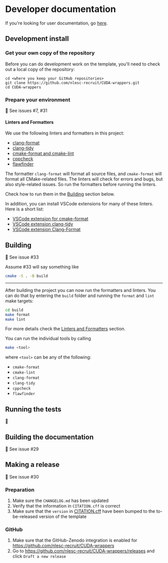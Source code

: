 # Developer documentation

If you're looking for user documentation, go [here](README.md).

## Development install

### Get your own copy of the repository

Before you can do development work on the template, you'll need to check out a local copy of the repository:

```shell
cd <where you keep your GitHub repositories>
git clone https://github.com/nlesc-recruit/CUDA-wrappers.git
cd CUDA-wrappers
```

### Prepare your environment

:construction: See issues #7, #31

#### Linters and Formatters

We use the following linters and formatters in this project:

- [clang-format](https://clang.llvm.org/docs/ClangFormat.html)
- [clang-tidy](https://clang.llvm.org/extra/clang-tidy)
- [cmake-format and cmake-lint](https://cmake-format.readthedocs.io/en/latest/installation.html)
- [cppcheck](https://cppcheck.sourceforge.io)
- [flawfinder](https://dwheeler.com/flawfinder/)

The formatter `clang-format` will format all source files, and `cmake-format` will format all CMake-related files.
The linters will check for errors and bugs, but also style-related issues. So run the formatters before running the linters.

Check how to run them in the [Building](#building) section below.

In addition, you can install VSCode extensions for many of these linters. Here is a short list:

- [VSCode extension for cmake-format](https://marketplace.visualstudio.com/items?itemName=cheshirekow.cmake-format)
- [VSCode extension clang-tidy](https://marketplace.visualstudio.com/items?itemName=notskm.clang-tidy)
- [VSCode extension Clang-Format](https://marketplace.visualstudio.com/items?itemName=xaver.clang-format)

## Building

:construction: See issue #33

Assume #33 will say something like

```sh
cmake -S . -B build
```

---

After building the project you can now run the formatters and linters.
You can do that by entering the `build` folder and running the `format` and `lint` make targets:

```sh
cd build
make format
make lint
```

For more details check the [Linters and Formatters](#linters-and-formatters) section.

You can run the individual tools by calling

```sh
make <tool>
```

where `<tool>` can be any of the following:

- `cmake-format`
- `cmake-lint`
- `clang-format`
- `clang-tidy`
- `cppcheck`
- `flawfinder`

## Running the tests

:construction:

## Building the documentation

:construction: See issue #29

## Making a release

:construction: See issue #30

### Preparation

1. Make sure the `CHANGELOG.md` has been updated
1. Verify that the information in `CITATION.cff` is correct
1. Make sure that the `version` in [CITATION.cff](CITATION.cff) have been bumped to the to-be-released version of the template

### GitHub

1. Make sure that the GitHub-Zenodo integration is enabled for https://github.com/nlesc-recruit/CUDA-wrappers
1. Go to https://github.com/nlesc-recruit/CUDA-wrappers/releases and click `Draft a new release`
